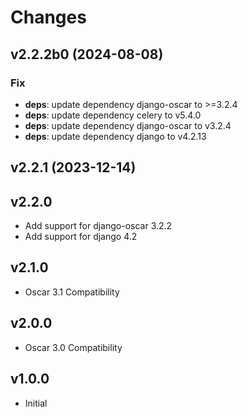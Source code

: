 # Changes

## v2.2.2b0 (2024-08-08)

### Fix

- **deps**: update dependency django-oscar to >=3.2.4
- **deps**: update dependency celery to v5.4.0
- **deps**: update dependency django-oscar to v3.2.4
- **deps**: update dependency django to v4.2.13

## v2.2.1 (2023-12-14)

## v2.2.0

- Add support for django-oscar 3.2.2
- Add support for django 4.2

## v2.1.0

- Oscar 3.1 Compatibility

## v2.0.0

- Oscar 3.0 Compatibility

## v1.0.0

- Initial
